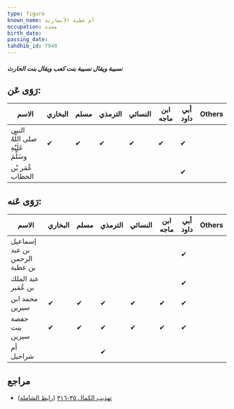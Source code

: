 ```yaml
---
type: figure
known_name: أم عطية الأنصارية
occupation: محدث
birth_date:
passing_date:
tahdhib_id: 7940
---
```

##### نسيبة ويقال نسيبة بنت كعب ويقال بنت الحارث

## رَوَى عَن:
| الاسم                               | البخاري | مسلم | الترمذي | النسائي | ابن ماجه | أبي داود | Others |
| ----------------------------------- | ------- | ---- | ------- | ------- | -------- | -------- | ------ |
| النبي صلى اللَّهُ عَلَيْهِ وسَلَّمَ | ✔       | ✔    | ✔       | ✔       | ✔        | ✔        |        |
| عُمَر بْن الخطاب                    |         |      |         |         |          | ✔        |        |
## رَوَى عَنه:
| الاسم                         | البخاري | مسلم | الترمذي | النسائي | ابن ماجه | أبي داود | Others |
| ----------------------------- | ------- | ---- | ------- | ------- | -------- | -------- | ------ |
| إسماعيل بن عبد الرحمن بن عطية |         |      |         |         |          | ✔        |        |
| عبد الملك بن عُمَير           |         |      |         |         |          | ✔        |        |
| محمد ابن سيرين                | ✔       | ✔    | ✔       | ✔       | ✔        | ✔        |        |
| حفصة بنت سيرين                | ✔       | ✔    | ✔       | ✔       | ✔        | ✔        |        |
| أم شراحيل                     |         |      | ✔       |         |          |          |        |
## مراجع
- [تهذيب الكمال ٣٥-٣١٦](obsidian://open?vault=Tahdhib-al-Kamal&file=Figures/٧٩٤٠-نسيبة%20ويقال%20نسيبة%20بنت%20كعب%20ويقال%20بنت%20الحارث) ([رابط الشاملة](https://shamela.ws/book/3722/18915))